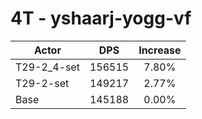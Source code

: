 # 4T - yshaarj-yogg-vf
| Actor | DPS | Increase |
|---|:---:|:---:|
|T29-2_4-set|156515|7.80%|
|T29-2-set|149217|2.77%|
|Base|145188|0.00%|
